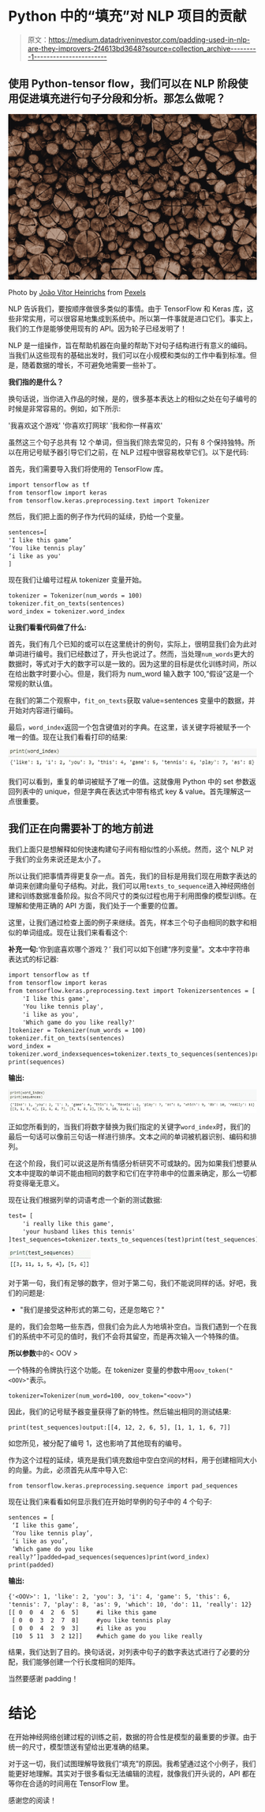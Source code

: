 # Python 中的“填充”对 NLP 项目的贡献

> 原文：<https://medium.datadriveninvestor.com/padding-used-in-nlp-are-they-improvers-2f4613bd3648?source=collection_archive---------1----------------------->

## 使用 Python-tensor flow，我们可以在 NLP 阶段使用促进填充进行句子分段和分析。那怎么做呢？

![](img/b0317fa20c1a97f3ece58791b1abeca0.png)

Photo by [João Vítor Heinrichs](https://www.pexels.com/de-de/@joao-vitor-heinrichs-862489?utm_content=attributionCopyText&utm_medium=referral&utm_source=pexels) from [Pexels](https://www.pexels.com/de-de/foto/bestand-an-holzstammen-mit-kratzern-5022456/?utm_content=attributionCopyText&utm_medium=referral&utm_source=pexels)

NLP 告诉我们，要按顺序做很多类似的事情。由于 TensorFlow 和 Keras 库，这些非常实用，可以很容易地集成到系统中。所以第一件事就是进口它们。事实上，我们的工作是能够使用现有的 API。因为轮子已经发明了！

NLP 是一组操作，旨在帮助机器在向量的帮助下对句子结构进行有意义的编码。当我们从这些现有的基础出发时，我们可以在小规模和类似的工作中看到标准。但是，随着数据的增长，不可避免地需要一些补丁。

**我们指的是什么？**

换句话说，当你进入作品的时候，是的，很多基本表达上的相似之处在句子编号的时候是非常容易的。例如，如下所示:

'我喜欢这个游戏'
'你喜欢打网球'
'我和你一样喜欢'

虽然这三个句子总共有 12 个单词，但当我们除去常见的，只有 8 个保持独特。所以在用记号赋予器引导它们之前，在 NLP 过程中很容易枚举它们。以下是代码:

首先，我们需要导入我们将使用的 TensorFlow 库。

```
import tensorflow as tf
from tensorflow import keras
from tensorflow.keras.preprocessing.text import Tokenizer
```

然后，我们把上面的例子作为代码的延续，扔给一个变量。

```
sentences=[
'I like this game’
‘You like tennis play’
‘i like as you'
]
```

现在我们让编号过程从 tokenizer 变量开始。

```
tokenizer = Tokenizer(num_words = 100)
tokenizer.fit_on_texts(sentences)
word_index = tokenizer.word_index
```

**让我们看看代码做了什么:**

首先，我们有几个已知的或可以在这里统计的例句，实际上，很明显我们会为此对单词进行编号。我们已经数过了，开头也说过了。然而，当处理`num_words`更大的数据时，等式对于大的数字可以是一致的。因为这里的目标是优化训练时间，所以在给出数字时要小心。但是，我们将为 num_word 输入数字 100,“假设”这是一个常规的默认值。

在我们的第二个观察中，`fit_on_texts`获取 value=sentences 变量中的数据，并开始对内容进行编码。

最后，`word_index`返回一个包含键值对的字典。在这里，该关键字将被赋予一个唯一的值。现在让我们看看打印的结果:

![](img/b7323d1cba88889fad580bce13a0bdfb.png)

我们可以看到，重复的单词被赋予了唯一的值。这就像用 Python 中的 set 参数返回列表中的 unique，但是字典在表达式中带有格式 key & value。首先理解这一点很重要。

## 我们正在向需要补丁的地方前进

我们上面只是想解释如何快速构建句子间有相似性的小系统。然而，这个 NLP 对于我们的业务来说还是太小了。

所以让我们把事情弄得更复杂一点。首先，我们的目标是用我们现在用数字表达的单词来创建向量句子结构。对此，我们可以用`texts_to_sequence`进入神经网络创建和训练数据准备阶段。拟合不同尺寸的类似过程也用于利用图像的模型训练。在理解和使用正确的 API 方面，我们处于一个重要的位置。

这里，让我们通过检查上面的例子来继续。首先，样本三个句子由相同的数字和相似的单词组成。现在让我们来看看这个:

**补充一句:**‘你到底喜欢哪个游戏？’
我们可以如下创建“序列变量”。文本中字符串表达式的标记器:

```
import tensorflow as tf
from tensorflow import keras
from tensorflow.keras.preprocessing.text import Tokenizersentences = [
    'I like this game',
    'You like tennis play',
    'i like as you',
    'Which game do you like really?'
]tokenizer = Tokenizer(num_words = 100)
tokenizer.fit_on_texts(sentences)
word_index = tokenizer.word_indexsequences=tokenizer.texts_to_sequences(sentences)print(word_index)
print(sequences)
```

**输出:**

![](img/1aac3a959500a79d7d499fae0e03d7bc.png)

正如您所看到的，当我们将数字替换为我们指定的关键字`word_index`时，我们的最后一句话可以像前三句话一样进行排序。文本之间的单词被机器识别、编码和排列。

在这个阶段，我们可以说这是所有情感分析研究不可或缺的。因为如果我们想要从文本中提取的单词不能由相同的数字和它们在字符串中的位置来确定，那么一切都将变得毫无意义。

现在让我们根据列举的词语考虑一个新的测试数据:

```
test= [
    'i really like this game',
    'your husband likes this tennis'
]test_sequences=tokenizer.texts_to_sequences(test)print(test_sequences)
```

![](img/2d4fc89f165e3244a3d2e57a21ce7312.png)

对于第一句，我们有足够的数字，但对于第二句，我们不能说同样的话。好吧，我们的问题是:

*   "我们是接受这种形式的第二句，还是忽略它？"

是的，我们会忽略一些东西，但我们会为此人为地填补空白。当我们遇到一个在我们的系统中不可见的值时，我们不会将其留空，而是再次输入一个特殊的值。

**所以参数**中的< OOV >

一个特殊的令牌执行这个功能。在 tokenizer 变量的参数中用`oov_token("<OOV>"`表示。

```
tokenizer=Tokenizer(num_word=100, oov_token="<oov>") 
```

因此，我们的记号赋予器变量获得了新的特性。然后输出相同的测试结果:

```
print(test_sequences)output:[[4, 12, 2, 6, 5], [1, 1, 1, 6, 7]]
```

如您所见，被分配了编号 1，这也影响了其他现有的编号。

作为这个过程的延续，填充是我们填充数组中空白空间的材料，用于创建相同大小的向量。为此，必须首先从库中导入它:

```
from tensorflow.keras.preprocessing.sequence import pad_sequences
```

现在让我们来看看如何显示我们在开始时举例的句子中的 4 个句子:

```
sentences = [
 ‘I like this game’,
 ‘You like tennis play’,
 ‘i like as you’,
 ‘Which game do you like really?’]padded=pad_sequences(sequences)print(word_index)
print(padded)
```

**输出:**

```
{'<OOV>': 1, 'like': 2, 'you': 3, 'i': 4, 'game': 5, 'this': 6, 'tennis': 7, 'play': 8, 'as': 9, 'which': 10, 'do': 11, 'really': 12}[[ 0  0  4  2  6  5]     #i like this game
 [ 0  0  3  2  7  8]     #you like tennis play
 [ 0  0  4  2  9  3]     #i like as you
 [10  5 11  3  2 12]]    #which game do you like really
```

结果，我们达到了目的。换句话说，对列表中句子的数字表达式进行了必要的分配，我们能够创建一个行长度相同的矩阵。

当然要感谢 padding！

# 结论

在开始神经网络创建过程的训练之前，数据的符合性是模型的最重要的步骤。由于统一的尺寸，模型馈送有望给出更准确的结果。

对于这一切，我们试图理解导致我们“填充”的原因。我希望通过这个小例子，我们能更好地理解。其实对于很多看似无法编辑的流程，就像我们开头说的，API 都在等你在合适的时间用在 TensorFlow 里。

感谢您的阅读！